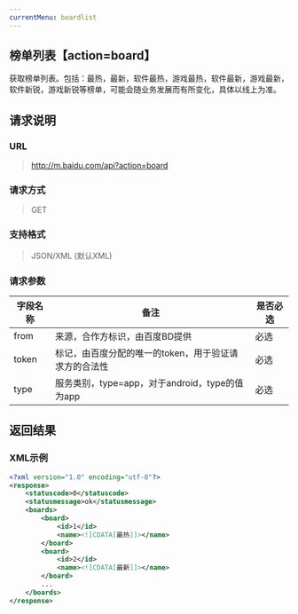 ```yaml
---
currentMenu: boardlist
---
```

## 榜单列表【action=board】 ##
获取榜单列表。包括：最热，最新，软件最热，游戏最热，软件最新，游戏最新，软件新锐，游戏新锐等榜单，可能会随业务发展而有所变化，具体以线上为准。

## 请求说明 ##
### URL ###
> http://m.baidu.com/api?action=board

### 请求方式 ###
> GET

### 支持格式 ###
> JSON/XML (默认XML)

### 请求参数 ###
|字段名称  | 备注 | 是否必选
| ------------ | ------------ | ------------
| from   | 来源，合作方标识，由百度BD提供 | <red>必选</red>
| token  | 标记，由百度分配的唯一的token，用于验证请求方的合法性 | <red>必选</red>
| type  |服务类别，type=app，对于android，type的值为app | <red>必选</red>

## 返回结果 ##
### XML示例 ###
```xml
<?xml version="1.0" encoding="utf-8"?>
<response>
    <statuscode>0</statuscode>
    <statusmessage>ok</statusmessage>
    <boards>
        <board>
            <id>1</id>
            <name><![CDATA[最热]]></name>
        </board>
        <board>
            <id>2</id>
            <name><![CDATA[最新]]></name>
        </board>
        ...
    </boards>
</response>
```
